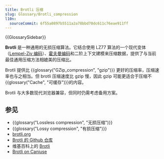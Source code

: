 ```yaml
---
title: Brotli 压缩
slug: Glossary/Brotli_compression
l10n:
  sourceCommit: 6f55a0897b5511a2a78bbd70dc611c76eae911ff
---
```


{{GlossarySidebar}}

**Brotli** 是一种通用的无损压缩算法。它结合使用 LZ77 算法的一个现代变体（[Lempel-Ziv 编码](https://zh.wikipedia.org/wiki/LZ77与LZ78#L277)）、[霍夫曼编码](https://rosettacode.org/wiki/Huffman_coding)和二阶上下文建模来压缩数据，提供了与当前最佳通用压缩方法相媲美的压缩比。

Brotli 提供比 {{glossary("GZip_compression", "gzip")}} 更好的压缩率，压缩速率也与之相当。但 brotli 压缩速度比 gzip 慢，因此 gzip 可能更适合于压缩不{{glossary("Cache", "可缓存")}}的内容。

Brotli 与大多数现代浏览器兼容，但同时仍需考虑备用方案。

## 参见

- {{glossary("Lossless compression", "无损压缩")}}
- {{glossary("Lossy compression", "有损压缩")}}
- [brotli.org](https://brotli.org/)
- [Brotli 的 Github 仓库](https://github.com/google/brotli)
- 维基百科上的 [Brotli](https://zh.wikipedia.org/wiki/Brotli)
- [Brotli on Caniuse](https://caniuse.com/#feat=brotli)
